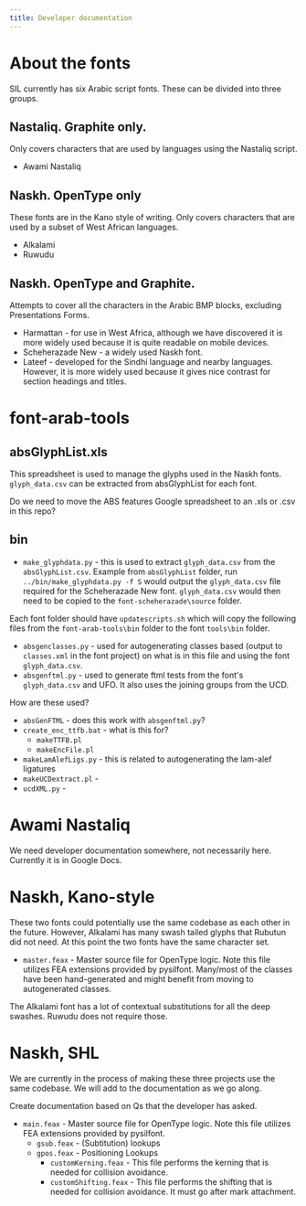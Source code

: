 ```yaml
---
title: Developer documentation
---
```


# About the fonts

SIL currently has six Arabic script fonts. These can be divided into three groups.

## Nastaliq. Graphite only. 

Only covers characters that are used by languages using the Nastaliq script.

- Awami Nastaliq

## Naskh. OpenType only

These fonts are in the Kano style of writing. Only covers characters that are used by a subset of West African languages.
 
- Alkalami
- Ruwudu

## Naskh. OpenType and Graphite.

Attempts to cover all the characters in the Arabic BMP blocks, excluding Presentations Forms.

- Harmattan - for use in West Africa, although we have discovered it is more widely used because it is quite readable on mobile devices.
- Scheherazade New - a widely used Naskh font.
- Lateef - developed for the Sindhi language and nearby languages. However, it is more widely used because it gives nice contrast for section headings and titles.

# font-arab-tools

## absGlyphList.xls

This spreadsheet is used to manage the glyphs used in the Naskh fonts. `glyph_data.csv` can be extracted from absGlyphList for each font.

Do we need to move the ABS features Google spreadsheet to an .xls or .csv in this repo?

## bin

- `make_glyphdata.py` - this is used to extract `glyph_data.csv` from the `absGlyphList.csv`. Example from `absGlyphList` folder, run `../bin/make_glyphdata.py -f S` would output the `glyph_data.csv` file required for the Scheherazade New font. `glyph_data.csv` would then need to be copied to the `font-scheherazade\source` folder.

Each font folder should have `updatescripts.sh` which will copy the following files from the `font-arab-tools\bin` folder to the font `tools\bin` folder.
- `absgenclasses.py` - used for autogenerating classes based (output to `classes.xml` in the font project) on what is in this file and using the font `glyph_data.csv`. 
- `absgenftml.py` - used to generate ftml tests from the font's `glyph_data.csv` and UFO. It also uses the joining groups from the UCD.

How are these used?
- `absGenFTML` - does this work with `absgenftml.py`?
- `create_enc_ttfb.bat` - what is this for?
  - `makeTTFB.pl`
  - `makeEncFile.pl`
- `makeLamAlefLigs.py` - this is related to autogenerating the lam-alef ligatures
- `makeUCDextract.pl` - 
- `ucdXML.py` - 

# Awami Nastaliq

We need developer documentation somewhere, not necessarily here. Currently it is in Google Docs.

# Naskh, Kano-style

These two fonts could potentially use the same codebase as each other in the future. However, Alkalami has many swash tailed glyphs that Rubutun did not need. At this point the two fonts have the same character set.

- `master.feax` - Master source file for OpenType logic. Note this file utilizes FEA extensions provided by pysilfont. Many/most of the classes have been hand-generated and might benefit from moving to autogenerated classes.

The Alkalami font has a lot of contextual substitutions for all the deep swashes. Ruwudu does not require those.

# Naskh, SHL

We are currently in the process of making these three projects use the same codebase. We will add to the documentation as we go along.

Create documentation based on Qs that the developer has asked.

- `main.feax` - Master source file for OpenType logic. Note this file utilizes FEA extensions provided by pysilfont.
  - `gsub.feax` - (Subtitution) lookups
  - `gpos.feax` - Positioning Lookups
    - `customKerning.feax` - This file performs the kerning that is needed for collision avoidance.
    - `customShifting.feax` - This file performs the shifting that is needed for collision avoidance. It must go after mark attachment.


